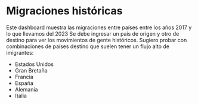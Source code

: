 # Migraciones históricas
Este dashboard muestra las migraciones entre países entre los años 2017 y lo que llevamos del 2023
Se debe ingresar un país de origen y otro de destino para ver los movimientos de gente históricos.
Sugiero probar con combinaciones de países destino que suelen tener un flujo alto de imigrantes:
- Estados Unidos
- Gran Bretaña
- Francia
- España
- Alemania
- Italia
